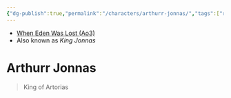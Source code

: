 ```yaml
---
{"dg-publish":true,"permalink":"/characters/arthurr-jonnas/","tags":["royalty"]}
---
```


- [When Eden Was Lost (Ao3)](https://archiveofourown.org/works/19334440/chapters/45992584)
- Also known as *King Jonnas*
# Arthurr Jonnas
> King of Artorias










